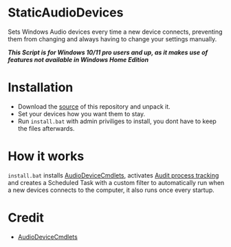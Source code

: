 # StaticAudioDevices
Sets Windows Audio devices every time a new device connects, preventing them from changing and always having to change your settings manually.

***This Script is for Windows 10/11 pro users and up, as it makes use of features not available in Windows Home Edition***

# Installation
- Download the [source](https://github.com/I5UCC/StaticAudioDevices/archive/refs/heads/main.zip) of this repository and unpack it.
- Set your devices how you want them to stay.
- Run `install.bat` with admin priviliges to install, you dont have to keep the files afterwards.

# How it works
`install.bat` installs [AudioDeviceCmdlets](https://github.com/frgnca/AudioDeviceCmdlets), activates [Audit process tracking](https://learn.microsoft.com/en-us/windows/security/threat-protection/auditing/basic-audit-process-tracking) and creates a Scheduled Task with a custom filter to automatically run when a new devices connects to the computer, it also runs once every startup.

# Credit
- [AudioDeviceCmdlets](https://github.com/frgnca/AudioDeviceCmdlets)

